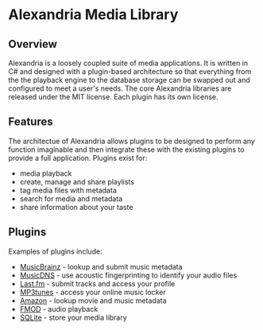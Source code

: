 # Alexandria Media Library #

## Overview ##
Alexandria is a loosely coupled suite of media applications. It is written in C# and designed with a plugin-based architecture so that everything from the the playback engine to the database storage can be swapped out and configured to meet a user's needs.  The core Alexandria libraries are released under the MIT license.  Each plugin has its own license.

## Features ##
The architectue of Alexandria allows plugins to be designed to perform any function imaginable and then integrate these with the existing plugins to provide a full application.
Plugins exist for:
  * media playback
  * create, manage and share playlists
  * tag media files with metadata
  * search for media and metadata
  * share information about your taste

## Plugins ##
Examples of plugins include:
  * [MusicBrainz](http://en.wikipedia.org/wiki/MusicBrainz) - lookup and submit music metadata
  * [MusicDNS](http://en.wikipedia.org/wiki/MusicDNS) - use acoustic fingerprinting to identify your audio files
  * [Last.fm](http://en.wikipedia.org/wiki/Lastfm) - submit tracks and access your profile
  * [MP3tunes](http://en.wikipedia.org/wiki/MP3tunes) - access your online music locker
  * [Amazon](http://en.wikipedia.org/wiki/Amazon.com) - lookup movie and music metadata
  * [FMOD](http://en.wikipedia.org/wiki/FMOD) - audio playback
  * [SQLite](http://en.wikipedia.org/wiki/SQLite) - store your media library